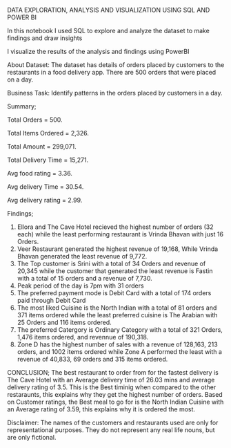 DATA EXPLORATION, ANALYSIS AND VISUALIZATION USING SQL AND POWER BI

In this notebook I used SQL to explore and analyze the dataset to make findings and draw insights 

I visualize the results of the analysis and findings using PowerBI

About Dataset:
The dataset has details of orders placed by customers to the restaurants in a food delivery app. There are 500 orders that were placed on a day.


Business Task: Identify patterns in the orders placed by customers in a day.

Summary; 

Total Orders = 500.

Total Items Ordered = 2,326.

Total Amount = 299,071.

Total Delivery Time = 15,271.

Avg food rating = 3.36.

Avg delivery Time = 30.54.

Avg delivery rating = 2.99.

Findings;
1) Ellora and The Cave Hotel recieved the highest number of orders (32 each) while the least performing restaurant is Vrinda Bhavan with just 16 Orders.
2) Veer Restaurant generated the highest revenue of 19,168, While Vrinda Bhavan generated the least revenue of 9,772.
3) The Top customer is Srini with a total of 34 Orders and revenue of 20,345 while the customer that generated the least revenue is Fastin with a total of 15 orders      and a revenue of 7,730.
4) Peak period of the day is 7pm with 31 orders 
5) The preferred payment mode is Debit Card with a total of 174 orders paid through Debit Card
6) The most liked Cuisine is the North Indian with a total of 81 orders and 371 items ordered while the least preferred cuisine is The Arabian with 25 Orders and 
   116 items ordered.
7) The preferred Catergory is Ordinary Category with a total of 321 Orders, 1,476 items ordered, and revennue of 190,318.
8) Zone D has the highest number of sales with a revenue of 128,163, 213 orders, and 1002 items ordered while Zone A performed the least with a revenue of 40,833,
   69 orders and 315 items ordered.
   
 CONCLUSION;
   The best restaurant to order from for the fastest delivery is The Cave Hotel with an Average delivery time of 26.03 mins and average delivery rating of 3.5. This is    the Best timinig when compared to the other restaraunts, this explains why they get the highest number of orders. 
   Based on Customer ratings, the Best meal to go for is the North Indian Cuisine with an Average rating of 3.59, this explains why it is ordered the most.



Disclaimer: The names of the customers and restaurants used are only for representational purposes. They do not represent any real life nouns, but are only fictional.
